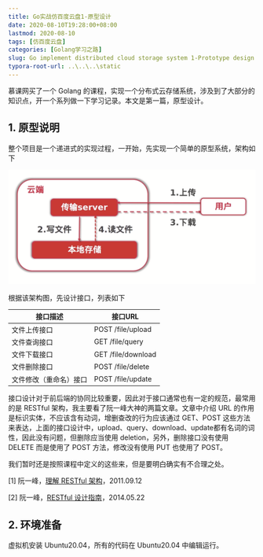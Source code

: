 ```yaml
---
title: Go实战仿百度云盘1-原型设计
date: 2020-08-10T19:28:00+08:00 
lastmod: 2020-08-10
tags: [仿百度云盘]
categories: [Golang学习之路]
slug: Go implement distributed cloud storage system 1-Prototype design
typora-root-url: ..\..\..\static
---
```


慕课网买了一个 Golang 的课程，实现一个分布式云存储系统，涉及到了大部分的知识点，开一个系列做一下学习记录。本文是第一篇，原型设计。

<!--more-->

## 1. 原型说明

整个项目是一个递进式的实现过程，一开始，先实现一个简单的原型系统，架构如下

![服务架构说明](/images/Go实战仿百度云盘1-原型设计/服务架构说明.png)

根据该架构图，先设计接口，列表如下

| 接口描述               | 接口URL            |
| ---------------------- | ------------------ |
| 文件上传接口           | POST /file/upload  |
| 文件查询接口           | GET /file/query    |
| 文件下载接口           | GET /file/download |
| 文件删除接口           | POST /file/delete  |
| 文件修改（重命名）接口 | POST /file/update  |

接口设计对于前后端的协同比较重要，因此对于接口通常也有一定的规范，最常用的是 RESTful 架构，我主要看了阮一峰大神的两篇文章。文章中介绍 URL 的作用是标识实体，不应该含有动词，增删查改的行为应该通过 GET、POST 这些方法来表达，上面的接口设计中，upload、query、download、update都有名词的词性，因此没有问题，但删除应当使用 deletion，另外，删除接口没有使用 DELETE 而是使用了 POST 方法，修改没有使用 PUT 也使用了 POST。

我们暂时还是按照课程中定义的这些来，但是要明白确实有不合理之处。

[1] 阮一峰，[理解 RESTful 架构](http://www.ruanyifeng.com/blog/2011/09/restful.html)，2011.09.12

[2] 阮一峰，[RESTful 设计指南](http://www.ruanyifeng.com/blog/2014/05/restful_api.html)，2014.05.22

## 2. 环境准备

虚拟机安装 Ubuntu20.04，所有的代码在 Ubuntu20.04 中编辑运行。



